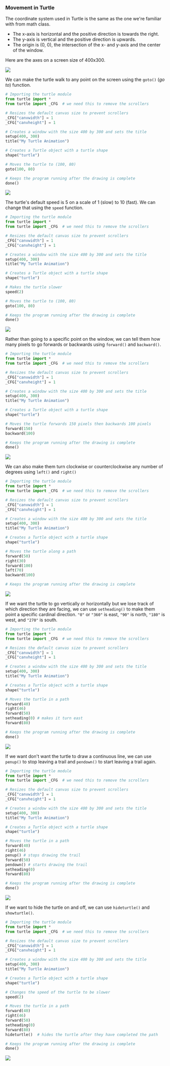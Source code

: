 ### Movement in Turtle

The coordinate system used in Turtle is the same as the one we're familiar with from math class. 
* The x-axis is horizontal and the positive direction is towards the right.
* The y-axis is vertical and the positive direction is upwards. 
* The origin is (0, 0), the intersection of the x- and y-axis and the center of the window.

Here are the axes on a screen size of 400x300.

![](../Images/Turtle_Coordinate.png)

We can make the turtle walk to any point on the screen using the `goto()` (*go to*) function.

```python
# Importing the turtle module
from turtle import *
from turtle import _CFG  # we need this to remove the scrollers

# Resizes the default canvas size to prevent scrollers
_CFG["canvwidth"] = 1 
_CFG["canvheight"] = 1

# Creates a window with the size 400 by 300 and sets the title
setup(400, 300)
title("My Turtle Animation")

# Creates a Turtle object with a turtle shape
shape("turtle")

# Moves the turtle to (100, 80)
goto(100, 80)

# Keeps the program running after the drawing is complete
done()
```

![](../Images/Turtle_Movement_1.png)

The turtle's default speed is 5 on a scale of 1 (slow) to 10 (fast). We can change that using the `speed` function.

```python
# Importing the turtle module
from turtle import *
from turtle import _CFG  # we need this to remove the scrollers

# Resizes the default canvas size to prevent scrollers
_CFG["canvwidth"] = 1 
_CFG["canvheight"] = 1

# Creates a window with the size 400 by 300 and sets the title
setup(400, 300)
title("My Turtle Animation")

# Creates a Turtle object with a turtle shape
shape("turtle")

# Makes the turtle slower
speed(2)

# Moves the turtle to (100, 80)
goto(100, 80)

# Keeps the program running after the drawing is complete
done()
```

![](../Images/Turtle_Movement_1.png)

Rather than going to a specific point on the window, we can tell them how many pixels to go forwards or backwards using `forward()` and `backward()`.

```python
# Importing the turtle module
from turtle import *
from turtle import _CFG  # we need this to remove the scrollers

# Resizes the default canvas size to prevent scrollers
_CFG["canvwidth"] = 1 
_CFG["canvheight"] = 1

# Creates a window with the size 400 by 300 and sets the title
setup(400, 300)
title("My Turtle Animation")

# Creates a Turtle object with a turtle shape
shape("turtle")

# Moves the turtle forwards 150 pixels then backwards 100 pixels
forward(150)
backward(100)

# Keeps the program running after the drawing is complete
done()
```

![](../Images/Turtle_Movement_2.png)

We can also make them turn clockwise or counterclockwise any number of degrees using `left()` and `right()`

```python
# Importing the turtle module
from turtle import *
from turtle import _CFG  # we need this to remove the scrollers

# Resizes the default canvas size to prevent scrollers
_CFG["canvwidth"] = 1 
_CFG["canvheight"] = 1

# Creates a window with the size 400 by 300 and sets the title
setup(400, 300)
title("My Turtle Animation")

# Creates a Turtle object with a turtle shape
shape("turtle")

# Moves the turtle along a path
forward(50)
right(30)
forward(100)
left(70)
backward(100)

# Keeps the program running after the drawing is complete
```

![](../Images/Turtle_Movement_3.png)

If we want the turtle to go vertically or horizontally but we lose track of which direction they are facing, we can use `setheading()` to make them point a specific cardinal direction. `"0"` or `"360"` is east, `"90"` is north, `"180"` is west, and `"270"` is south.

```python
# Importing the turtle module
from turtle import *
from turtle import _CFG  # we need this to remove the scrollers

# Resizes the default canvas size to prevent scrollers
_CFG["canvwidth"] = 1 
_CFG["canvheight"] = 1

# Creates a window with the size 400 by 300 and sets the title
setup(400, 300)
title("My Turtle Animation")

# Creates a Turtle object with a turtle shape
shape("turtle")

# Moves the turtle in a path
forward(40)
right(46)
forward(50)
setheading(0) # makes it turn east
forward(80)

# Keeps the program running after the drawing is complete
done()
```

![](../Images/Turtle_Movement_4.png)

If we want don't want the turtle to draw a continuous line, we can use `penup()` to stop leaving a trail and `pendown()` to start leaving a trail again.

```python
# Importing the turtle module
from turtle import *
from turtle import _CFG  # we need this to remove the scrollers

# Resizes the default canvas size to prevent scrollers
_CFG["canvwidth"] = 1 
_CFG["canvheight"] = 1

# Creates a window with the size 400 by 300 and sets the title
setup(400, 300)
title("My Turtle Animation")

# Creates a Turtle object with a turtle shape
shape("turtle")

# Moves the turtle in a path
forward(40)
right(46)
penup() # stops drawing the trail
forward(50)
pendown() # starts drawing the trail
setheading(0)
forward(80)

# Keeps the program running after the drawing is complete
done()
```

![](../Images/Turtle_Movement_5.png)

If we want to hide the turtle on and off, we can use `hideturtle()` and `showturtle()`.

```python
# Importing the turtle module
from turtle import *
from turtle import _CFG  # we need this to remove the scrollers

# Resizes the default canvas size to prevent scrollers
_CFG["canvwidth"] = 1 
_CFG["canvheight"] = 1

# Creates a window with the size 400 by 300 and sets the title
setup(400, 300)
title("My Turtle Animation")

# Creates a Turtle object with a turtle shape
shape("turtle")

# Changes the speed of the turtle to be slower
speed(2)

# Moves the turtle in a path
forward(40)
right(46)
forward(50)
setheading(0)
forward(80)
hideturtle()  # hides the turtle after they have completed the path

# Keeps the program running after the drawing is complete
done()
```

![](../Images/Turtle_Movement_6.png)
